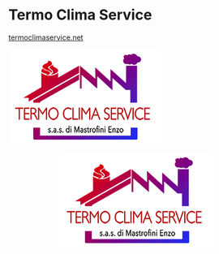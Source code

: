 # Termo Clima Service
[termoclimaservice.net](https://termoclimaservice.net)

![logo](https://github.com/mastroalex/TCS/blob/main/logo/grafica%20HQ.png)
<div style="text-align:center"><img src="https://github.com/mastroalex/TCS/blob/main/logo/grafica%20HQ.png" /></div>
